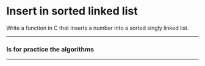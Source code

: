 # Insert in sorted linked list
Write a function in C that inserts a number into a sorted singly linked list.

----
### Is for practice the algorithms
----